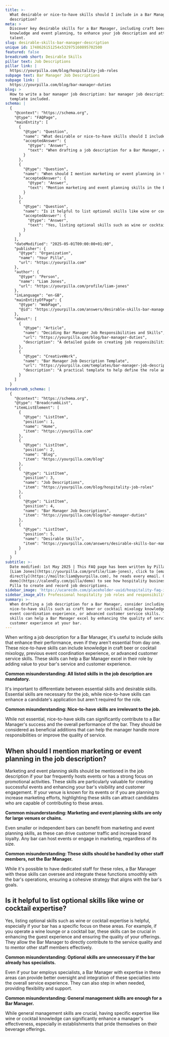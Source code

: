 ```yaml
---
title: >-
  What desirable or nice-to-have skills should I include in a Bar Manager job
  description?
meta: >
  Discover key desirable skills for a Bar Manager, including craft beer
  knowledge and event planning, to enhance your job description and attract top
  talent.
slug: desirable-skills-bar-manager-description
unique id: 1748626151254x532975160895702500
featured: false
breadcrumb short: Desirable Skills
pillar text: Job Descriptions
pillar link: |
  https://yourpilla.com/blog/hospitality-job-roles
subpage text: Bar Manager Job Descriptions
subpage link: |
  https://yourpilla.com/blog/bar-manager-duties
blog: >
  How to write a bar manager job description: bar manager job description
  template included.
schema: |
  {
    "@context": "https://schema.org",
    "@type": "FAQPage",
    "mainEntity": [
      {
        "@type": "Question",
        "name": "What desirable or nice-to-have skills should I include in a Bar Manager job description?",
        "acceptedAnswer": {
          "@type": "Answer",
          "text": "When drafting a job description for a Bar Manager, consider including nice-to-have skills such as craft beer or cocktail mixology knowledge, prior event coordination experience, or advanced customer service skills. These skills can help a Bar Manager excel by enhancing the quality of service and customer experience at your bar."
        }
      },
      {
        "@type": "Question",
        "name": "When should I mention marketing or event planning in the job description?",
        "acceptedAnswer": {
          "@type": "Answer",
          "text": "Mention marketing and event planning skills in the Bar Manager job description if your bar frequently hosts events or prioritises promotional activities. These skills are valuable for drafting successful events and enhancing your bar's visibility and customer engagement."
        }
      },
      {
        "@type": "Question",
        "name": "Is it helpful to list optional skills like wine or cocktail expertise?",
        "acceptedAnswer": {
          "@type": "Answer",
          "text": "Yes, listing optional skills such as wine or cocktail expertise is beneficial, particularly if your bar focuses on these beverages. These skills enhance guest experience and ensure service quality, while also allowing the Bar Manager to mentor staff effectively."
        }
      }
    ],
    "dateModified": "2025-05-01T09:00:00+01:00",
    "publisher": {
      "@type": "Organization",
      "name": "Your Pilla",
      "url": "https://yourpilla.com"
    },
    "author": {
      "@type": "Person",
      "name": "Liam Jones",
      "url": "https://yourpilla.com/profile/liam-jones"
    },
    "inLanguage": "en-GB",
    "mainEntityOfPage": {
      "@type": "WebPage",
      "@id": "https://yourpilla.com/answers/desirable-skills-bar-manager-description"
    },
    "about": [
      {
        "@type": "Article",
        "name": "Deciding Bar Manager Job Responsibilities and Skills",
        "url": "https://yourpilla.com/blog/bar-manager-duties",
        "description": "A detailed guide on creating job responsibilities and required skills for Bar Managers, ensuring effective role fulfilment."
      },
      {
        "@type": "CreativeWork",
        "name": "Bar Manager Job Description Template",
        "url": "https://yourpilla.com/templates/bar-manager-job-description",
        "description": "A practical template to help define the role and expectations for a Bar Manager, incorporating both essential and additional skills."
      }
    ]
  }
breadcrumb_schema: |
  {
    "@context": "https://schema.org",
    "@type": "BreadcrumbList",
    "itemListElement": [
      {
        "@type": "ListItem",
        "position": 1,
        "name": "Home",
        "item": "https://yourpilla.com"
      },
      {
        "@type": "ListItem",
        "position": 2,
        "name": "Blog",
        "item": "https://yourpilla.com/blog"
      },
      {
        "@type": "ListItem",
        "position": 3,
        "name": "Job Descriptions",
        "item": "https://yourpilla.com/blog/hospitality-job-roles"
      },
      {
        "@type": "ListItem",
        "position": 4,
        "name": "Bar Manager Job Descriptions",
        "item": "https://yourpilla.com/blog/bar-manager-duties"
      },
      {
        "@type": "ListItem",
        "position": 5,
        "name": "Desirable Skills",
        "item": "https://yourpilla.com/answers/desirable-skills-bar-manager-description"
      }
    ]
  }
subtitle: >-
  Date modified: 1st May 2025 | This FAQ page has been written by Pilla Founder,
  [Liam Jones](https://yourpilla.com/profile/liam-jones), click to [email Liam
  directly](https://mailto:liam@yourpilla.com), he reads every email. Or [book a
  demo](https://calendly.com/pilla/demo) to see how hospitality businesses use
  Pilla to create and record job descriptions.
sidebar_image: 'https://ucarecdn.com/placeholder-uuid/hospitality-faq-image.jpg'
sidebar_image_alt: Professional hospitality job roles and responsibilities
summary: >-
  When drafting a job description for a Bar Manager, consider including
  nice-to-have skills such as craft beer or cocktail mixology knowledge, prior
  event coordination experience, or advanced customer service skills. These
  skills can help a Bar Manager excel by enhancing the quality of service and
  customer experience at your bar.
---
```

When writing a job description for a Bar Manager, it's useful to include skills that enhance their performance, even if they aren't essential from day one. These nice-to-have skills can include knowledge in craft beer or cocktail mixology, previous event coordination experience, or advanced customer service skills. These skills can help a Bar Manager excel in their role by adding value to your bar's service and customer experience.

**Common misunderstanding: All listed skills in the job description are mandatory.**

It's important to differentiate between essential skills and desirable skills. Essential skills are necessary for the job, while nice-to-have skills can enhance a candidate's application but aren't required for the role.

**Common misunderstanding: Nice-to-have skills are irrelevant to the job.**

While not essential, nice-to-have skills can significantly contribute to a Bar Manager's success and the overall performance of the bar. They should be considered as beneficial additions that can help the manager handle more responsibilities or improve the quality of service.

## When should I mention marketing or event planning in the job description?

Marketing and event planning skills should be mentioned in the job description if your bar frequently hosts events or has a strong focus on promotional activities. These skills are particularly valuable for creating successful events and enhancing your bar's visibility and customer engagement. If your venue is known for its events or if you are planning to increase marketing efforts, highlighting these skills can attract candidates who are capable of contributing to these areas.

**Common misunderstanding: Marketing and event planning skills are only for large venues or chains.**

Even smaller or independent bars can benefit from marketing and event planning skills, as these can drive customer traffic and increase brand loyalty. Any bar can host events or engage in marketing, regardless of its size.

**Common misunderstanding: These skills should be handled by other staff members, not the Bar Manager.**

While it's possible to have dedicated staff for these roles, a Bar Manager with these skills can oversee and integrate these functions smoothly with the bar's operations, ensuring a cohesive strategy that aligns with the bar's goals.

## Is it helpful to list optional skills like wine or cocktail expertise?

Yes, listing optional skills such as wine or cocktail expertise is helpful, especially if your bar has a specific focus on these areas. For example, if you operate a wine lounge or a cocktail bar, these skills can be crucial in enhancing the guest experience and ensuring the quality of your offerings. They allow the Bar Manager to directly contribute to the service quality and to mentor other staff members effectively.

**Common misunderstanding: Optional skills are unnecessary if the bar already has specialists.**

Even if your bar employs specialists, a Bar Manager with expertise in these areas can provide better oversight and integration of these specialties into the overall service experience. They can also step in when needed, providing flexibility and support.

**Common misunderstanding: General management skills are enough for a Bar Manager.**

While general management skills are crucial, having specific expertise like wine or cocktail knowledge can significantly enhance a manager's effectiveness, especially in establishments that pride themselves on their beverage offerings.
